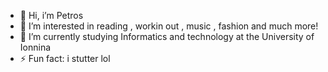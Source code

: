 - 👋 Hi, i’m Petros
- 👀 I’m interested in reading , workin out , music , fashion and much more!
- 🌱 I’m currently studying Informatics and technology at the University of Ionnina
- ⚡ Fun fact: i stutter lol

<!---
PetrosMatiad/PetrosMatiad is a ✨ special ✨ repository because its `README.md` (this file) appears on your GitHub profile.
You can click the Preview link to take a look at your changes.
--->
